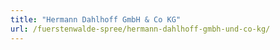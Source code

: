 ```yaml
---
title: "Hermann Dahlhoff GmbH & Co KG"
url: /fuerstenwalde-spree/hermann-dahlhoff-gmbh-und-co-kg/
---
```

